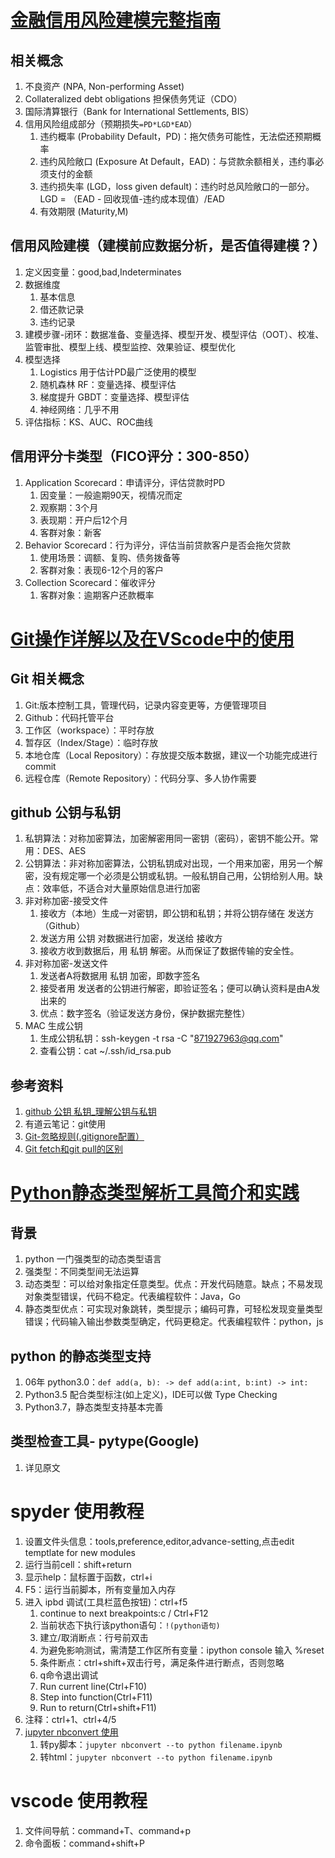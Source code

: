 # [金融信用风险建模完整指南](https://zhuanlan.zhihu.com/p/387180581)

## 相关概念

1. 不良资产 (NPA, Non-performing Asset)
2. Collateralized debt obligations 担保债务凭证（CDO）
3. 国际清算银行（Bank for International Settlements, BIS）
4. 信用风险组成部分（预期损失`=PD*LGD*EAD`）
    1. 违约概率 (Probability Default，PD)：拖欠债务可能性，无法偿还预期概率
    2. 违约风险敞口 (Exposure At Default，EAD)：与贷款余额相关，违约事必须支付的金额
    3. 违约损失率 (LGD，loss given default)：违约时总风险敞口的一部分。LGD = （EAD - 回收现值-违约成本现值）/EAD
    4. 有效期限 (Maturity,M)

## 信用风险建模（建模前应数据分析，是否值得建模？）

1. 定义因变量：good,bad,Indeterminates
2. 数据维度
    1. 基本信息
    2. 借还款记录
    3. 违约记录
3. 建模步骤-闭环：数据准备、变量选择、模型开发、模型评估（OOT）、校准、监管审批、模型上线、模型监控、效果验证、模型优化
4. 模型选择
    1. Logistics 用于估计PD最广泛使用的模型
    2. 随机森林 RF：变量选择、模型评估
    3. 梯度提升 GBDT：变量选择、模型评估
    4. 神经网络：几乎不用
5. 评估指标：KS、AUC、ROC曲线

## 信用评分卡类型（FICO评分：300-850）

1. Application Scorecard：申请评分，评估贷款时PD
    1. 因变量：一般逾期90天，视情况而定
    2. 观察期：3个月
    3. 表现期：开户后12个月
    4. 客群对象：新客
2. Behavior Scorecard：行为评分，评估当前贷款客户是否会拖欠贷款
    1. 使用场景：调额、复购、债务拨备等
    2. 客群对象：表现6-12个月的客户
3. Collection Scorecard：催收评分
    1. 客群对象：逾期客户还款概率

# [Git操作详解以及在VScode中的使用](https://zhuanlan.zhihu.com/p/276376558)

## Git 相关概念

1. Git:版本控制工具，管理代码，记录内容变更等，方便管理项目
2. Github：代码托管平台
1. 工作区（workspace）：平时存放
2. 暂存区（Index/Stage）：临时存放
3. 本地仓库（Local Repository）：存放提交版本数据，建议一个功能完成进行 commit
4. 远程仓库（Remote Repository）：代码分享、多人协作需要

## github 公钥与私钥

1. 私钥算法：对称加密算法，加密解密用同一密钥（密码），密钥不能公开。常用：DES、AES
2. 公钥算法：非对称加密算法，公钥私钥成对出现，一个用来加密，用另一个解密，没有规定哪一个必须是公钥或私钥。一般私钥自己用，公钥给别人用。缺点：效率低，不适合对大量原始信息进行加密
3. 非对称加密-接受文件
    1. 接收方（本地）生成一对密钥，即公钥和私钥；并将公钥存储在 发送方（Github）
    2. 发送方用 公钥 对数据进行加密，发送给 接收方
    3. 接收方收到数据后，用 私钥 解密。从而保证了数据传输的安全性。
4. 非对称加密-发送文件
    1. 发送者A将数据用 私钥 加密，即数字签名
    2. 接受者用 发送者的公钥进行解密，即验证签名；便可以确认资料是由A发出来的
    3. 优点：数字签名（验证发送方身份，保护数据完整性）
5. MAC 生成公钥
    1. 生成公钥私钥：ssh-keygen -t rsa -C "871927963@qq.com"
    2. 查看公钥：cat ~/.ssh/id_rsa.pub

## 参考资料

1. [github 公钥 私钥_理解公钥与私钥](https://blog.csdn.net/weixin_31514917/article/details/112886243)
2. 有道云笔记：git使用
3. [Git-忽略规则(.gitignore配置）](https://zhuanlan.zhihu.com/p/102890728)
4. [Git fetch和git pull的区别](https://blog.csdn.net/hudashi/article/details/7664457)

# [Python静态类型解析工具简介和实践](https://mp.weixin.qq.com/s/sngwguYAfJYl_3y16TLFRQ)
## 背景
1. python 一门强类型的动态类型语言
2. 强类型：不同类型间无法运算
3. 动态类型：可以给对象指定任意类型。优点：开发代码随意。缺点；不易发现对象类型错误，代码不稳定。代表编程软件：Java，Go
4. 静态类型优点：可实现对象跳转，类型提示；编码可靠，可轻松发现变量类型错误；代码输入输出参数类型确定，代码更稳定。代表编程软件：python，js

## python 的静态类型支持

1. 06年 python3.0：`def add(a, b): -> def add(a:int, b:int) -> int:`
2. Python3.5 配合类型标注(如上定义)，IDE可以做 Type Checking
3. Python3.7，静态类型支持基本完善

## 类型检查工具- pytype(Google)

1. 详见原文

# spyder 使用教程

1. 设置文件头信息：tools,preference,editor,advance-setting,点击edit temptlate for new modules
2. 运行当前cell：shift+return
3. 显示help：鼠标置于函数，ctrl+i
4. F5：运行当前脚本，所有变量加入内存
5. 进入 ipbd 调试(工具栏蓝色按钮)：ctrl+f5
    1. continue to next breakpoints:c / Ctrl+F12
    2. 当前状态下执行该python语句：`!(python语句)`
    3. 建立/取消断点：行号前双击
    4. 为避免影响测试，需清楚工作区所有变量：ipython console 输入 %reset
    5. 条件断点：ctrl+shift+双击行号，满足条件进行断点，否则忽略
    6. q命令退出调试
    7. Run current line(Ctrl+F10)
    8. Step into function(Ctrl+F11)
    9. Run to return(Ctrl+shift+F11)
6. 注释：ctrl+1、ctrl+4/5
7. [jupyter nbconvert 使用](https://nbconvert.readthedocs.io/en/latest/usage.html)
    1. 转py脚本：`jupyter nbconvert --to python filename.ipynb`
    2. 转html：`jupyter nbconvert --to python filename.ipynb`

# vscode 使用教程

1. 文件间导航：command+T、command+p
2. 命令面板：command+shift+P
